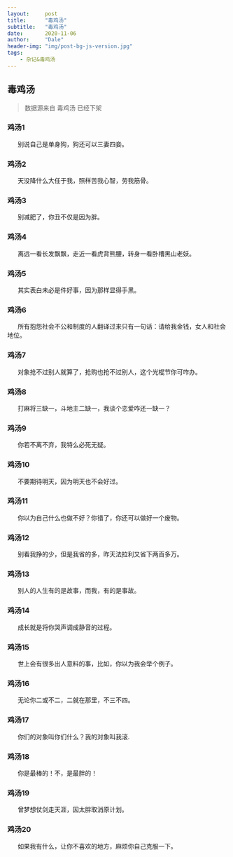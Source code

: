 ```yaml
---
layout:     post
title:      "毒鸡汤"
subtitle:   "毒鸡汤"
date:       2020-11-06
author:     "Dale"
header-img: "img/post-bg-js-version.jpg"
tags:
    - 杂记&毒鸡汤 
---
```


## 毒鸡汤
> 数据源来自 毒鸡汤 已经下架 

### 鸡汤1
&#160;&#160; &#160; &#160;别说自己是单身狗，狗还可以三妻四妾。

### 鸡汤2
&#160;&#160; &#160; &#160;天没降什么大任于我，照样苦我心智，劳我筋骨。

### 鸡汤3
&#160;&#160; &#160; &#160;别减肥了，你丑不仅是因为胖。

### 鸡汤4
&#160;&#160; &#160; &#160;离远一看长发飘飘，走近一看虎背熊腰，转身一看卧槽黑山老妖。

### 鸡汤5
&#160;&#160; &#160; &#160;其实表白未必是件好事，因为那样显得手黑。

### 鸡汤6
&#160;&#160; &#160; &#160;所有抱怨社会不公和制度的人翻译过来只有一句话：请给我金钱，女人和社会地位。

### 鸡汤7
&#160;&#160; &#160; &#160;对象抢不过别人就算了，抢购也抢不过别人，这个光棍节你可咋办。

### 鸡汤8
&#160;&#160; &#160; &#160;打麻将三缺一，斗地主二缺一，我谈个恋爱咋还一缺一？

### 鸡汤9
&#160;&#160; &#160; &#160;你若不离不弃，我特么必死无疑。

### 鸡汤10
&#160;&#160; &#160; &#160;不要期待明天，因为明天也不会好过。

### 鸡汤11
&#160;&#160; &#160; &#160;你以为自己什么也做不好？你错了，你还可以做好一个废物。

### 鸡汤12
&#160;&#160; &#160; &#160;别看我挣的少，但是我省的多，昨天法拉利又省下两百多万。

### 鸡汤13
&#160;&#160; &#160; &#160;别人的人生有的是故事，而我，有的是事故。

### 鸡汤14
&#160;&#160; &#160; &#160;成长就是将你哭声调成静音的过程。

### 鸡汤15
&#160;&#160; &#160; &#160;世上会有很多出人意料的事，比如，你以为我会举个例子。

### 鸡汤16
&#160;&#160; &#160; &#160;无论你二或不二，二就在那里，不三不四。

### 鸡汤17
&#160;&#160; &#160; &#160;你们的对象叫你们什么？我的对象叫我滚.

### 鸡汤18
&#160;&#160; &#160; &#160;你是最棒的！不，是最胖的！

### 鸡汤19
&#160;&#160; &#160; &#160;曾梦想仗剑走天涯，因太胖取消原计划。

### 鸡汤20
&#160;&#160; &#160; &#160;如果我有什么，让你不喜欢的地方，麻烦你自己克服一下。
